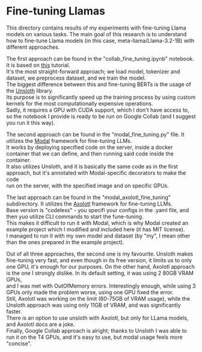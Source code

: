# Fine-tuning Llamas
This directory contains results of my experiments with fine-tuning Llama models on various tasks. The main goal of this research is to understand how to fine-tune Llama models (in this case, meta-llama/Llama-3.2-1B) with different approaches.

The first approach can be found in the "collab_fine_tuning.ipynb" notebook. It is based on [this](https://huggingface.co/blog/ImranzamanML/fine-tuning-1b-llama-32-a-comprehensive-article) tutorial. \
It's the most straight-forward approach; we load model, tokenizer and dataset, we preprocess dataset, and we train the model. \
The biggest difference between this and fine-tuning BERTs is the usage of the [Unsloth](https://github.com/unslothai/unsloth) library. \
Its purpose is to significantly speed up the training process by using custom kernels for the most computationally expensive operations. \
Sadly, it requires a GPU with CUDA support, which I don't have access to, so the notebook I provide is ready to be run on Google Collab (and I suggest you run it this way).

The second approach can be found in the "modal_fine_tuning.py" file. It utilizes the [Modal](https://modal.com/) framework for fine-tuning LLMs. \
It works by deploying specified code on the server, inside a docker container that we can define, and then running said code inside the container. \
It also utilizes Unsloth, and it is basically the same code as in the first approach, but it's annotated with Modal-specific decorators to make the code \
run on the server, with the specified image and on specific GPUs.

The last approach can be found in the "modal_axolotl_fine_tuning" subdirectory. It utilizes the [Axolotl](https://github.com/axolotl-ai-cloud/axolotl) framework for fine-tuning LLMs. \
Base version is "codeless" - you specifi your configs in the .yaml file, and then yuo utilize CLI commands to start the fune-tuning. \
This makes it difficult to run it with Modal, which is why Modal created an example project which I modified and included here (it has MIT license). \
I managed to run it with my own model and dataset (by "my", I mean other than the ones prepared in the example project).

Out of all three approaches, the second one is my favourite. Unsloth makes fine-tuning very fast, and even though in its free version, it limits us to only \
one GPU, it's enough for our purposes. On the other hand, Axolotl approach is the one I strongly dislike. In its default setting, it was using 2 80GB VRAM GPUs, \
and I was met with OutOfMemory errors. Interestingly enough, while using 3 GPUs only made the problem worse, using one GPU fixed the error. \
Still, Axolotl was working on the limit (60-75GB of VRAM usage), while the Unsloth approach was using only 11GB of VRAM, and was significantly faster. \
There is an option to use unsloth with Axolotl, but only for LLama models, and Axolotl docs are a joke. \
Finally, Google Collab approach is alright; thanks to Unsloth I was able to run it on the T4 GPUs, and it's easy to use, but modal usage feels more "concise".